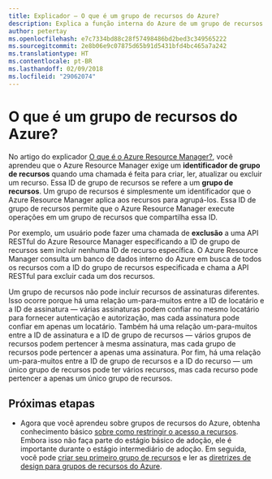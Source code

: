 ```yaml
---
title: Explicador – O que é um grupo de recursos do Azure?
description: Explica a função interna do Azure de um grupo de recursos
author: petertay
ms.openlocfilehash: e7c7334bd88c28f57498486bd2bed3c349565222
ms.sourcegitcommit: 2e8b06e9c07875d65b91d5431bfd4bc465a7a242
ms.translationtype: HT
ms.contentlocale: pt-BR
ms.lasthandoff: 02/09/2018
ms.locfileid: "29062074"
---
```

# <a name="what-is-an-azure-resource-group"></a>O que é um grupo de recursos do Azure?

No artigo do explicador [O que é o Azure Resource Manager?](resource-manager-explainer.md), você aprendeu que o Azure Resource Manager exige um **identificador de grupo de recursos** quando uma chamada é feita para criar, ler, atualizar ou excluir um recurso. Essa ID de grupo de recursos se refere a um **grupo de recursos**. Um grupo de recursos é simplesmente um identificador que o Azure Resource Manager aplica aos recursos para agrupá-los. Essa ID de grupo de recursos permite que o Azure Resource Manager execute operações em um grupo de recursos que compartilha essa ID.

Por exemplo, um usuário pode fazer uma chamada de **exclusão** a uma API RESTful do Azure Resource Manager especificando a ID de grupo de recursos sem incluir nenhuma ID de recurso específica. O Azure Resource Manager consulta um banco de dados interno do Azure em busca de todos os recursos com a ID do grupo de recursos especificada e chama a API RESTful para excluir cada um dos recursos.

Um grupo de recursos não pode incluir recursos de assinaturas diferentes. Isso ocorre porque há uma relação um-para-muitos entre a ID de locatário e a ID de assinatura &mdash; várias assinaturas podem confiar no mesmo locatário para fornecer autenticação e autorização, mas cada assinatura pode confiar em apenas um locatário. Também há uma relação um-para-muitos entre a ID de assinatura e a ID de grupo de recursos &mdash; vários grupos de recursos podem pertencer à mesma assinatura, mas cada grupo de recursos pode pertencer a apenas uma assinatura. Por fim, há uma relação um-para-muitos entre a ID de grupo de recursos e a ID do recurso &mdash; um único grupo de recursos pode ter vários recursos, mas cada recurso pode pertencer a apenas um único grupo de recursos.

## <a name="next-steps"></a>Próximas etapas

* Agora que você aprendeu sobre grupos de recursos do Azure, obtenha conhecimento básico [sobre como restringir o acesso a recursos](/azure/active-directory/active-directory-understanding-resource-access?toc=/azure/architecture/cloud-adoption-guide/toc.json). Embora isso não faça parte do estágio básico de adoção, ele é importante durante o estágio intermediário de adoção. Em seguida, você pode [criar seu primeiro grupo de recursos](/azure/azure-resource-manager/resource-group-portal?toc=/azure/architecture/cloud-adoption-guide/toc.json) e ler as [diretrizes de design para grupos de recursos do Azure](resource-group.md).
